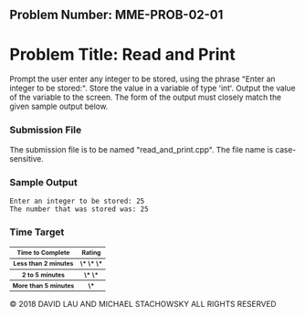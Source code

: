 <style>
  p {font-size: 10pt}
  p.Code {font-family: "Courier New";
          font-size: 8pt;
          padding-left: 2em}
  li {font-size: 10pt}
  table {font-size: 8pt}
</style>

Problem Number: MME-PROB-02-01
------------------------------

Problem Title: Read and Print
=============================

Prompt the user enter any integer to be stored, using the phrase "Enter an integer to be stored:". Store the value in a variable of type 'int'. Output the value of the variable to the screen. The form of the output must closely match the given sample output below.

### Submission File

The submission file is to be named "read_and_print.cpp". The file name is case-sensitive.

### Sample Output

```
Enter an integer to be stored: 25
The number that was stored was: 25
```

### Time Target

<table>
  <tr>
    <th> Time to Complete </th>
    <th> Rating </th>
  </tr>
  <tr>
    <th> Less than 2 minutes </th>
    <th> \* \* \* </th>
  </tr>
  <tr>
    <th> 2 to 5 minutes </th>
    <th> \* \* </th>
  </tr>
  <tr>
    <th> More than 5 minutes </th>
    <th> \* </th>
  </tr>
</table>

© 2018 DAVID LAU AND MICHAEL STACHOWSKY ALL RIGHTS RESERVED
